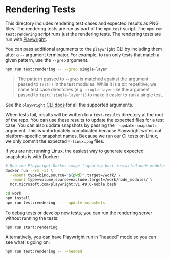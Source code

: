 # Rendering Tests

This directory includes rendering test cases and expected results as PNG files.  The rendering tests are run as part of the `npm test` script.  The `npm run test:rendering` script runs just the rendering tests.  The rendering tests are run with [Playwright](https://playwright.dev/docs/intro).

You can pass additional arguments to the `playwright` CLI by including them after a `--` argument terminator.  For example, to run only tests that match a given pattern, use the `--grep` argument.

```bash
npm run test:rendering -- --grep single-layer
```

> The pattern passed to `--grep` is matched against the argument passed to `test()` in the test modules.  While it is a bit repetitive, we name test case directories (e.g. `single-layer` like the argument passed to `test('single-layer')`) to make it easier to run a single test.

See the `playwright` [CLI docs](https://playwright.dev/docs/test-cli) for all the supported arguments.

When tests fail, results will be written to a `test-results` directory at the root of the repo.  You can use these results to update the expected files for a test case.  You can also update snapshots by passing the `--update-snapshots` argument.  This is unfortunately complicated because Playwright writes out platform-specific snapshot names.  Because we run our CI tests on Linux, we only commit the expected `*-linux.png` files.

If you are not running Linux, the easiest way to generate expected snapshots is with Docker:

```bash
# Run the Playwright Docker image (ignoring host installed node_modules)
docker run --rm -it \
  --mount type=bind,source="$(pwd)",target=/work/ \
  --mount type=volume,source=exclude,target=/work/node_modules/ \
  mcr.microsoft.com/playwright:v1.49.0-noble bash

cd work
npm install
npm run test:rendering -- --update-snapshots
```

To debug tests or develop new tests, you can run the rendering server without running the tests:

```bash
npm run start:rendering
```

Alternatively, you can have Playwright run in "headed" mode so you can see what is going on:

```bash
npm run test:rendering -- --headed
```
